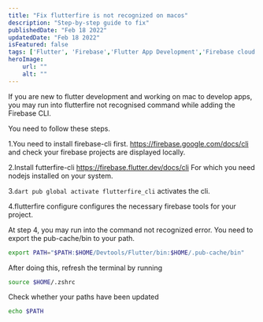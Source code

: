 ```yaml
---
title: "Fix flutterfire is not recognized on macos"
description: "Step-by-step guide to fix"
publishedDate: "Feb 18 2022"
updatedDate: "Feb 18 2022"
isFeatured: false
tags: ['Flutter', 'Firebase','Flutter App Development','Firebase cloud messaging']
heroImage:
    url: ""
    alt: ""
---
```


If you are new to flutter development and working on mac to develop apps, you may run into flutterfire not recognised command while adding the Firebase CLI.

You need to follow these steps.

1.You need to install firebase-cli first. https://firebase.google.com/docs/cli and check your firebase projects are displayed locally.

2.Install futterfire-cli https://firebase.flutter.dev/docs/cli For which you need nodejs installed on your system.

3.```dart pub global activate flutterfire_cli``` activates the cli.

4.flutterfire configure configures the necessary firebase tools for your project.

At step 4, you may run into the command not recognized error. You need to export the pub-cache/bin to your path.

```bash
export PATH="$PATH:$HOME/Devtools/Flutter/bin:$HOME/.pub-cache/bin"
```

After doing this, refresh the terminal by running
```bash
source $HOME/.zshrc
```

Check whether your paths have been updated
```bash
echo $PATH
```
